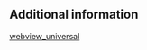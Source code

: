 
## Additional information
[webview_universal](https://github.com/azkadev/webview_universal/tree/main)  
